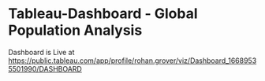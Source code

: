# Tableau-Dashboard - Global Population Analysis
Dashboard is Live at https://public.tableau.com/app/profile/rohan.grover/viz/Dashboard_16689535501990/DASHBOARD
